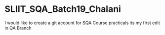 # SLIIT_SQA_Batch19_Chalani
I would like to create a git account for SQA Course practicals
its my first edit in QA Branch
